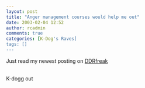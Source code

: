 ```yaml
---
layout: post
title: "Anger management courses would help me out"
date: 2003-02-04 12:52
author: rcadmin
comments: true
categories: [K-Dog's Raves]
tags: []
---
```

Just read my newest posting on <A HREF="http://www.ddrfreak.com/phpBB2/viewtopic.php?t=706&start=1360">DDRfreak</a>
<br />

<br />
K-dogg out
